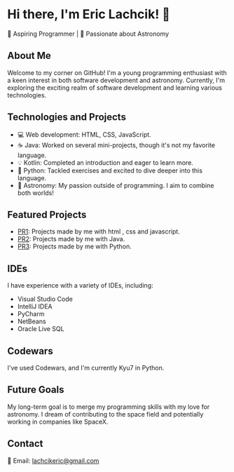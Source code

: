 # Hi there, I'm Eric Lachcik! 👋

🚀 Aspiring Programmer | 🌌 Passionate about Astronomy

## About Me

Welcome to my corner on GitHub! I'm a young programming enthusiast with a keen interest in both software development and astronomy. Currently, I'm exploring the exciting realm of software development and learning various technologies.

## Technologies and Projects

- 💻 Web development: HTML, CSS, JavaScript.
- ☕ Java: Worked on several mini-projects, though it's not my favorite language.
- 💡 Kotlin: Completed an introduction and eager to learn more.
- 🐍 Python: Tackled exercises and excited to dive deeper into this language.
- 🌌 Astronomy: My passion outside of programming. I aim to combine both worlds!

## Featured Projects

- [PR1](https://github.com/Eric-Lachcik/PR1): Projects made by me with html , css and javascript.
- [PR2](https://github.com/Eric-Lachcik/PR2): Projects made by me with Java.
- [PR3](https://github.com/Eric-Lachcik/PR3): Projects made by me with Python.

## IDEs

I have experience with a variety of IDEs, including:
- Visual Studio Code
- IntelliJ IDEA
- PyCharm
- NetBeans
- Oracle Live SQL

## Codewars

I've used Codewars, and I'm currently Kyu7 in Python.

## Future Goals

My long-term goal is to merge my programming skills with my love for astronomy. I dream of contributing to the space field and potentially working in companies like SpaceX.

## Contact

📧 Email: lachcikeric@gmail.com 
